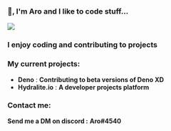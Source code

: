 ### 👋, I'm Aro and I like to code stuff...

![](https://komarev.com/ghpvc/?username=Milo123459)

### I enjoy coding and contributing to projects

### My current projects:
* **Deno** : **Contributing to beta versions of Deno XD**
* **Hydralite.io** : **A developer projects platform**

### Contact me:
**Send me a DM on discord :** **Aro#4540**


